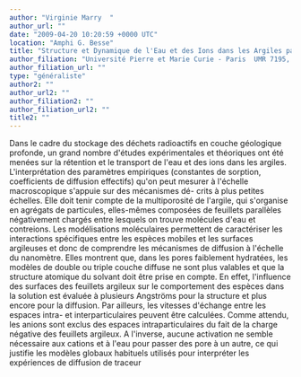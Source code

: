 ```yaml
---
author: "Virginie Marry  "
author_url: ""
date: "2009-04-20 10:20:59 +0000 UTC"
location: "Amphi G. Besse"
title: "Structure et Dynamique de l'Eau et des Ions dans les Argiles par Simulations Moléculaires"
author_filiation: "Université Pierre et Marie Curie - Paris  UMR 7195, Laboratoire PECSA, Paris"
author_filiation_url: ""
type: "généraliste"
author2: ""
author_url2: ""
author_filiation2: ""
author_filiation_url2: ""
title2: ""
---
```

Dans le cadre du stockage des déchets radioactifs en couche géologique profonde, un grand nombre d'études expérimentales et théoriques ont été menées sur la rétention et le transport de l'eau et des ions dans les argiles. L'interprétation des paramètres empiriques (constantes de sorption, coefficients de diffusion effectifs) qu'on peut mesurer à l'échelle macroscopique s'appuie sur des mécanismes dé- crits à plus petites échelles. Elle doit tenir compte de la multiporosité de l'argile, qui s'organise en agrégats de particules, elles-mêmes composées de feuillets parallèles négativement chargés entre lesquels on trouve molécules d'eau et contreions. Les modélisations moléculaires permettent de caractériser les interactions spécifiques entre les espèces mobiles et les surfaces argileuses et donc de comprendre les mécanismes de diffusion à l'échelle du nanomètre. Elles montrent que, dans les pores faiblement hydratées, les modèles de double ou triple couche diffuse ne sont plus valables et que la structure atomique du solvant doit être prise en compte. En effet, l'influence des surfaces des feuillets argileux sur le comportement des espèces dans la solution est évaluée à plusieurs Angströms pour la structure et plus encore pour la diffusion. Par ailleurs, les vitesses d'échange entre les espaces intra- et interparticulaires peuvent être calculées. Comme attendu, les anions sont exclus des espaces intraparticulaires du fait de la charge négative des feuillets argileux. A l'inverse, aucune activation ne semble nécessaire aux cations et à l'eau pour passer des pore à un autre, ce qui justifie les modèles globaux habituels utilisés pour interpréter les expériences de diffusion de traceur
